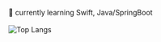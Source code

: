 🌱 currently learning Swift, Java/SpringBoot</br>
</br>
![Top Langs](https://github-readme-stats.vercel.app/api/top-langs/?username=dev-summer&layout=compact&hide=csharp)


<!---
dev-summer/dev-summer is a ✨ special ✨ repository because its `README.md` (this file) appears on your GitHub profile.
You can click the Preview link to take a look at your changes.
--->
